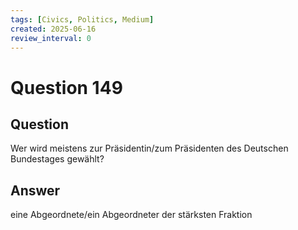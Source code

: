 ```yaml
---
tags: [Civics, Politics, Medium]
created: 2025-06-16
review_interval: 0
---
```


# Question 149

## Question

Wer wird meistens zur Präsidentin/zum Präsidenten des Deutschen Bundestages gewählt?

## Answer

eine Abgeordnete/ein Abgeordneter der stärksten Fraktion
